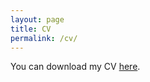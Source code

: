 ```yaml
---
layout: page
title: CV
permalink: /cv/
---
```


You can download my CV [here](http://brimacki.github.io/CV.pdf).



